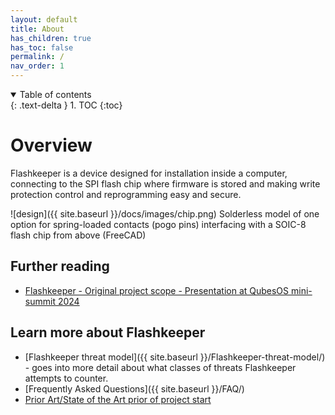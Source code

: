 ```yaml
---
layout: default
title: About
has_children: true
has_toc: false
permalink: /
nav_order: 1
---
```


<!-- markdownlint-disable MD033 -->
<details open markdown="block">
  <summary>
    Table of contents
  </summary>
  {: .text-delta }
1. TOC
{:toc}
</details>
<!-- markdownlint-enable MD033 -->


Overview
===
Flashkeeper is a device designed for installation inside a computer, connecting to the SPI flash chip where firmware is stored and making write protection control and reprogramming easy and secure.

![design]({{ site.baseurl }}/docs/images/chip.png)
Solderless model of one option for spring-loaded contacts (pogo pins) interfacing with a SOIC-8 flash chip from above (FreeCAD)

Further reading
---
* [Flashkeeper - Original project scope - Presentation at QubesOS mini-summit 2024](https://cfp.3mdeb.com/qubes-os-summit-2024/talk/FCENX9/)

Learn more about Flashkeeper
---

* [Flashkeeper threat model]({{ site.baseurl }}/Flashkeeper-threat-model/) - goes into more
 detail about what classes of threats Flashkeeper attempts to counter.
* [Frequently Asked Questions]({{ site.baseurl }}/FAQ/)
* [Prior Art/State of the Art prior of project start](https://cfp.3mdeb.com/qubes-os-summit-2024/talk/FCENX9/)

